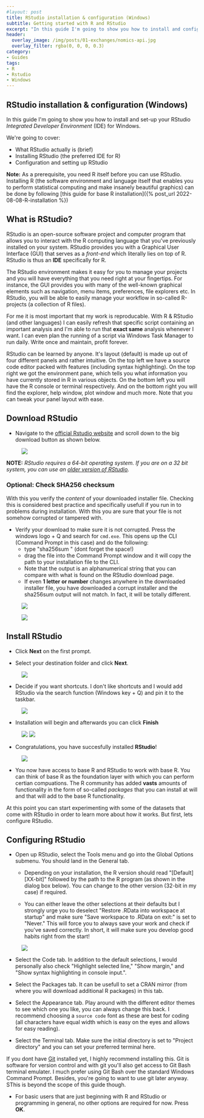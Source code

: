 ```yaml
---
#layout: post
title: RStudio installation & configuration (Windows)
subtitle: Getting started with R and RStudio
excerpt: "In this guide I'm going to show you how to install and configure your RStudio environment as a complete beginner."
header:
  overlay_image: /img/posts/01-exchanges/nomics-api.jpg
  overlay_filter: rgba(0, 0, 0, 0.3)
category: 
- Guides
tags:
- R
- Rstudio
- Windows
---
```

 
## RStudio installation & configuration (Windows)

In this guide I'm going to show you how to install and set-up your RStudio *Integrated Developer Environment* (IDE) for Windows. 

We're going to cover:

* What RStudio actually is (brief)
* Installing RStudio (the preferred IDE for R)
* Configuration and setting up RStudio

>
**Note:** As a prerequisite, you need R itself before you can use RStudio. Installing R (the software environment and language itself that enables you to perform statistical computing and make insanely beautiful graphics) can be done by following [this guide for base R installation]({% post_url 2022-08-08-R-installation %})

## What is RStudio?
RStudio is an open-source software project and computer program that allows you to interact with the R computing language that you've previously installed on your system. RStudio provides you with a Graphical User Interface (GUI) that serves as a *front-end* which literally lies on top of R. RStudio is thus an **IDE** specifically for R. 

The RStudio environment makes it easy for you to manage your projects and you will have everything that you need right at your fingertips. For instance, the GUI provides you with many of the well-known graphical elements such as navigation, menu items, preferences, file explorers etc. In RStudio, you will be able to easily manage your workflow in so-called R-projects (a collection of R files). 

>
For me it is most important that my work is reproducable. With R & RStudio (and other languages) I can easily refresh that specific script containing an important analysis and I'm able to run that **exact same** analysis whenever I want. I can even plan the running of a script via Windows Task Manager to run daily. Write once and maintain, profit forever.

RStudio can be learned by anyone. It's layout (default) is made up out of four different panels and rather intuitive. On the top left we have a source code editor packed with features (including syntax highlighting). On the top right we got the environment pane, which tells you what information you have currently stored in R in various objects. On the bottom left you will have the R console or terminal respectively. And on the bottom right you will find the explorer, help window, plot window and much more. Note that you can tweak your panel layout with ease.


## Download RStudio

* Navigate to the [official Rstudio website](https://www.rstudio.com/products/rstudio/download/) and scroll down to the big download button as shown below. 

<figure class="centered">
    <a href="/img/posts/2022-08-08-RStudio-installation/download-RStudio-installer.PNG" title="Download RStudio for Windows" alt="Download RStudio for Windows">
    <img src="/img/posts/2022-08-08-RStudio-installation/download-RStudio-installer.PNG"></a>
</figure>

**NOTE:** *RStudio requires a 64-bit operating system. If you are on a 32 bit system, you can use an [older version of RStudio](https://www.rstudio.com/products/rstudio/older-versions/).*

### Optional: Check SHA256 checksum 

>
With this you verify the *content* of your downloaded installer file. Checking this is considered best practice and specifically usefull if you run in to problems during installation. With this you are sure that your file is not somehow corrupted or tampered with.

* Verify your download to make sure it is not corrupted. Press the windows logo + Q and search for `cmd.exe`. This opens up the CLI (Command Prompt in this case) and do the following:
    * type "sha256sum " (dont forget the space!) 
    * drag the file into the Command Prompt window and it will copy the path to your installation file to the CLI.
    * Note that the output is an alphanumerical string that you can compare with what is found on the RStudio download page. 
    * If even **1 letter or number** changes anywhere in the downloaded installer file, you have downloaded a corrupt installer and the sha256sum output will not match. In fact, it will be totally different.

<figure class="align-center">
    <a href="/img/posts/2022-08-08-RStudio-installation/RStudio-SHA256-check-2.PNG" title="Obtaining SHA256sum" alt="Obtaining SHA256sum">
    <img src="/img/posts/2022-08-08-RStudio-installation/RStudio-SHA256-check-2.PNG"></a>
</figure>

<figure class="align-center">
    <a href="/img/posts/2022-08-08-RStudio-installation/RStudio-SHA256-check-1.PNG" title="Checking SHA256" alt="Checking SHA256">
    <img src="/img/posts/2022-08-08-RStudio-installation/RStudio-SHA256-check-1.PNG"></a>
</figure>

## Install RStudio

* Click **Next** on the first prompt.

* Select your destination folder and click **Next**.

<figure class="centered">
    <a href="/img/posts/2022-08-08-RStudio-installation/destination-folder.PNG" title="Destination folder" alt="Destination folder">
    <img src="/img/posts/2022-08-08-RStudio-installation/destination-folder.PNG"></a>
</figure>

* Decide if you want shortcuts. I don't like shortcuts and I would add RStudio via the search function (Windows key + Q) and pin it to the taskbar.

<figure class="centered">
    <a href="/img/posts/2022-08-08-RStudio-installation/menu-folders.PNG" title="menu folders" alt="menu folders">
    <img src="/img/posts/2022-08-08-RStudio-installation/menu-folders.PNG"></a>
</figure>

* Installation will begin and afterwards you can click **Finish**

<figure class="half">
    <a href="/img/posts/2022-08-08-RStudio-installation/installation.PNG"><img src="/img/posts/2022-08-08-RStudio-installation/installation.PNG"></a>
    <a href="/img/posts/2022-08-08-RStudio-installation/installatoin-complete.PNG"><img src="/img/posts/2022-08-08-RStudio-installation/installatoin-complete.PNG"></a>
</figure>

* Congratulations, you have succesfully installed **RStudio**!


<figure class="align-center">
    <a href="/img/posts/2022-08-08-RStudio-installation/RStudio.PNG" title="RStudio startup screen" alt="RStudio startup screen">
    <img src="/img/posts/2022-08-08-RStudio-installation/RStudio.PNG"></a>
</figure>

* You now have access to base R and RStudio to work with base R. You can think of base R as the foundation layer with which you can perform certian compuations. The R community has added **vasts** amounts of functionality in the form of so-called *packages* that you can install at will and that will add to the base R functionality.

At this point you can start experimenting with some of the datasets that come with RStudio in order to learn more about how it works. But first, lets configure RStudio.

## Configuring RStudio

* Open up RStudio, select the Tools menu and go into the Global Options submenu. You should land in the General tab.

  * Depending on your installation, the R version should read "[Default][XX-bit]" followed by the path to the R program (as shown in the dialog box below). You can change to the other version (32-bit in my case) if required.

  * You can either leave the other selections at their defaults but I strongly urge you to deselect "Restore .RData into workspace at startup" and make sure "Save workspace to .RData on exit:" is set to "Never." This will force you to always save your work and check if you've saved correctly. In short, it will make sure you develop good habits right from the start!

<figure class="centered">
    <a href="/img/posts/2022-08-08-RStudio-installation/configuration1.PNG" title="RStudio startup screen" alt="RStudio startup screen">
    <img src="/img/posts/2022-08-08-RStudio-installation/configuration1.PNG"></a>
</figure>

* Select the Code tab. In addition to the default selections, I would personally also check "Highlight selected line," "Show margin," and "Show syntax highlighting in console input.".

* Select the Packages tab. It can be usefull to set a CRAN mirror (from where you will download additional R packages) in this tab. 

* Select the Appearance tab. Play around with the different editor themes to see which one you like, you can always change this back. I recommend choosing a `source code` font as these are best for coding (all characters have equal width which is easy on the eyes and allows for easy reading).

* Select the Terminal tab. Make sure the initial directory is set to "Project directory" and you can set your preferred terminal here. 

>
If you dont have [Git](https://git-scm.com/downloads) installed yet, I highly recommend installing this. Git is software for version control and with git you'll also get access to Git Bash terminal emulater. I much prefer using Git Bash over the standard Windows Command Prompt. Besides, you're going to want to use git later anyway. SThis is beyond the scope of this guide though. 

* For basic users that are just beginning with R and RStudio or programming in general, no other options are required for now. Press **OK**.
